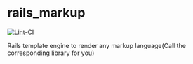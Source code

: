 rails_markup
============
[![Lint-CI](http://stg.lint-ci.io/timcolonel/rails_markup/badge.svg)](http://stg.lint-ci.io/timcolonel/rails_markup)


Rails template engine to render any markup language(Call the corresponding library for you)
